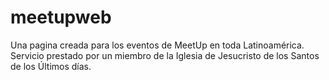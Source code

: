 # meetupweb
Una pagina creada para los eventos de MeetUp en toda Latinoamérica. Servicio prestado por un miembro de la Iglesia de Jesucristo de los Santos de los Últimos días.
